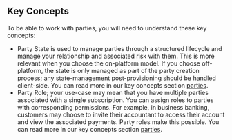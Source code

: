 ## Key Concepts

To be able to work with parties, you will need to understand these key concepts:

- Party State is used to manage parties through a structured lifecycle and manage your relationship and associated risk with them. This is more relevant when you choose the on-platform model. If you choose off-platform, the state is only managed as part of the party creation process; any state-management post-provisioning should be handled client-side. You can read more in our key concepts section [parties](/get-started/core_concepts/parties). 
- Party Role; your use-case may mean that you have multiple parties associated with a single subscription. You can assign roles to parties with corresponding permissions. For example, in business banking, customers may choose to invite their accountant to access their account and view the associated payments. Party roles make this possible. You can read more in our key concepts section [parties](/get-started/core_concepts/parties). 


